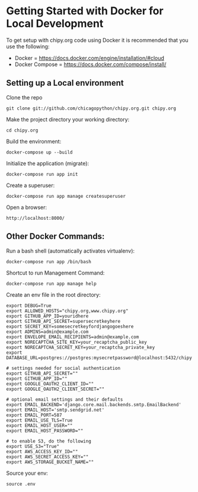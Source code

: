 Getting Started with Docker for Local Development
============

To get setup with chipy.org code using Docker it is recommended that you use the following:

 * Docker = https://docs.docker.com/engine/installation/#cloud
 * Docker Compose = https://docs.docker.com/compose/install/

Setting up a Local environment
------------------------------

Clone the repo

    git clone git://github.com/chicagopython/chipy.org.git chipy.org

Make the project directory your working directory:

    cd chipy.org

Build the environment:

    docker-compose up --build


Initialize the application (migrate):

    docker-compose run app init

Create a superuser:

    docker-compose run app manage createsuperuser

Open a browser:

    http://localhost:8000/


Other Docker Commands:
------------------------------

Run a bash shell (automatically activates virtualenv):

    docker-compose run app /bin/bash

Shortcut to run Management Command:

    docker-compose run app manage help


Create an env file in the root directory:

    export DEBUG=True
    export ALLOWED_HOSTS="chipy.org,www.chipy.org"
    export GITHUB_APP_ID=youridhere
    export GITHUB_API_SECRET=supersecretkeyhere
    export SECRET_KEY=somesecretkeyfordjangogoeshere
    export ADMINS=admin@example.com
    export ENVELOPE_EMAIL_RECIPIENTS=admin@example.com
    export NORECAPTCHA_SITE_KEY=your_recaptcha_public_key
    export NORECAPTCHA_SECRET_KEY=your_recaptcha_private_key
    export DATABASE_URL=postgres://postgres:mysecretpassword@localhost:5432/chipy

    # settings needed for social authentication
    export GITHUB_API_SECRET=""
    export GITHUB_APP_ID=""
    export GOOGLE_OAUTH2_CLIENT_ID=""
    export GOOGLE_OAUTH2_CLIENT_SECRET=""

    # optional email settings and their defaults
    export EMAIL_BACKEND='django.core.mail.backends.smtp.EmailBackend'
    export EMAIL_HOST='smtp.sendgrid.net'
    export EMAIL_PORT=587
    export EMAIL_USE_TLS=True
    export EMAIL_HOST_USER=""
    export EMAIL_HOST_PASSWORD=""

    # to enable S3, do the following
    export USE_S3="True"
    export AWS_ACCESS_KEY_ID=""
    export AWS_SECRET_ACCESS_KEY=""
    export AWS_STORAGE_BUCKET_NAME=""

Source your env:

    source .env
